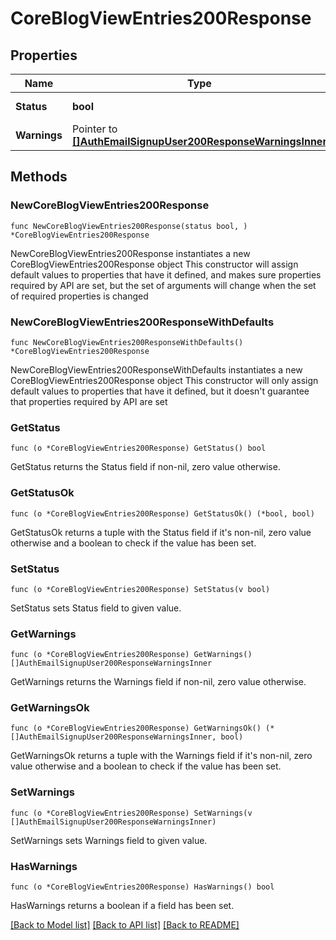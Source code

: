 # CoreBlogViewEntries200Response

## Properties

Name | Type | Description | Notes
------------ | ------------- | ------------- | -------------
**Status** | **bool** | status: true if success | [default to null]
**Warnings** | Pointer to [**[]AuthEmailSignupUser200ResponseWarningsInner**](AuthEmailSignupUser200ResponseWarningsInner.md) |  | [optional] 

## Methods

### NewCoreBlogViewEntries200Response

`func NewCoreBlogViewEntries200Response(status bool, ) *CoreBlogViewEntries200Response`

NewCoreBlogViewEntries200Response instantiates a new CoreBlogViewEntries200Response object
This constructor will assign default values to properties that have it defined,
and makes sure properties required by API are set, but the set of arguments
will change when the set of required properties is changed

### NewCoreBlogViewEntries200ResponseWithDefaults

`func NewCoreBlogViewEntries200ResponseWithDefaults() *CoreBlogViewEntries200Response`

NewCoreBlogViewEntries200ResponseWithDefaults instantiates a new CoreBlogViewEntries200Response object
This constructor will only assign default values to properties that have it defined,
but it doesn't guarantee that properties required by API are set

### GetStatus

`func (o *CoreBlogViewEntries200Response) GetStatus() bool`

GetStatus returns the Status field if non-nil, zero value otherwise.

### GetStatusOk

`func (o *CoreBlogViewEntries200Response) GetStatusOk() (*bool, bool)`

GetStatusOk returns a tuple with the Status field if it's non-nil, zero value otherwise
and a boolean to check if the value has been set.

### SetStatus

`func (o *CoreBlogViewEntries200Response) SetStatus(v bool)`

SetStatus sets Status field to given value.


### GetWarnings

`func (o *CoreBlogViewEntries200Response) GetWarnings() []AuthEmailSignupUser200ResponseWarningsInner`

GetWarnings returns the Warnings field if non-nil, zero value otherwise.

### GetWarningsOk

`func (o *CoreBlogViewEntries200Response) GetWarningsOk() (*[]AuthEmailSignupUser200ResponseWarningsInner, bool)`

GetWarningsOk returns a tuple with the Warnings field if it's non-nil, zero value otherwise
and a boolean to check if the value has been set.

### SetWarnings

`func (o *CoreBlogViewEntries200Response) SetWarnings(v []AuthEmailSignupUser200ResponseWarningsInner)`

SetWarnings sets Warnings field to given value.

### HasWarnings

`func (o *CoreBlogViewEntries200Response) HasWarnings() bool`

HasWarnings returns a boolean if a field has been set.


[[Back to Model list]](../README.md#documentation-for-models) [[Back to API list]](../README.md#documentation-for-api-endpoints) [[Back to README]](../README.md)


